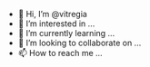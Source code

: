- 👋 Hi, I’m @vitregia
- 👀 I’m interested in ...
- 🌱 I’m currently learning ...
- 💞️ I’m looking to collaborate on ...
- 📫 How to reach me ...

<!---
vitregia/vitregia is a ✨ special ✨ repository because its `README.md` (this file) appears on your GitHub profile.
You can click the Preview link to take a look at your changes.
--->
